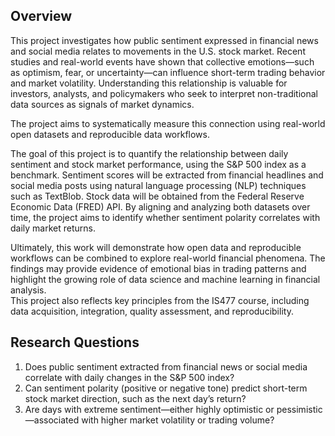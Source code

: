 ## Overview

This project investigates how public sentiment expressed in financial news and social media relates to movements in the U.S. stock market. Recent studies and real-world events have shown that collective emotions—such as optimism, fear, or uncertainty—can influence short-term trading behavior and market volatility. Understanding this relationship is valuable for investors, analysts, and policymakers who seek to interpret non-traditional data sources as signals of market dynamics.  

The project aims to systematically measure this connection using real-world open datasets and reproducible data workflows.

The goal of this project is to quantify the relationship between daily sentiment and stock market performance, using the S&P 500 index as a benchmark. Sentiment scores will be extracted from financial headlines and social media posts using natural language processing (NLP) techniques such as TextBlob. Stock data will be obtained from the Federal Reserve Economic Data (FRED) API. By aligning and analyzing both datasets over time, the project aims to identify whether sentiment polarity correlates with daily market returns.

Ultimately, this work will demonstrate how open data and reproducible workflows can be combined to explore real-world financial phenomena. The findings may provide evidence of emotional bias in trading patterns and highlight the growing role of data science and machine learning in financial analysis.  
This project also reflects key principles from the IS477 course, including data acquisition, integration, quality assessment, and reproducibility.

## Research Questions

1. Does public sentiment extracted from financial news or social media correlate with daily changes in the S&P 500 index?  
2. Can sentiment polarity (positive or negative tone) predict short-term stock market direction, such as the next day’s return?  
3. Are days with extreme sentiment—either highly optimistic or pessimistic—associated with higher market volatility or trading volume?
